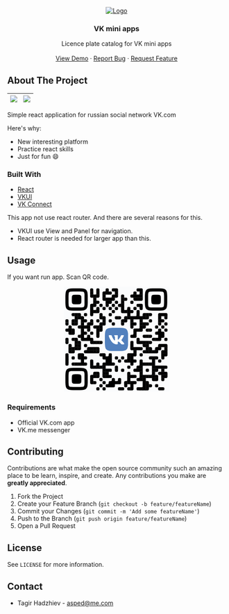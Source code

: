 <p align="center">
  <a href="https://vk.com/app7139021">
    <img src="https://sun9-47.userapi.com/c853520/v853520814/ff976/X-1kHdDrkBk.jpg" alt="Logo" width="80" height="80">
  </a>

  <h3 align="center">VK mini apps</h3>

  <p align="center">
    Licence plate catalog for VK mini apps
    <br />
    <br />
    <a href="https://vk.com/app7139021">View Demo</a>
    ·
    <a href="https://github.com/Aspedm/region-codes/issues">Report Bug</a>
    ·
    <a href="https://github.com/Aspedm/region-codes/issues">Request Feature</a>
  </p>
</p>


## About The Project

![](https://sun9-8.userapi.com/c858432/v858432894/732a8/hYD6l_zJT94.jpg) | ![](https://sun9-37.userapi.com/c858432/v858432894/732ae/uHSNQ6d9Zsc.jpg)
---|---

Simple react application for russian social network VK.com

Here's why:
* New interesting platform
* Practice react skills
* Just for fun :smile:

### Built With
* [React](https://github.com/facebook/react)
* [VKUI](https://github.com/VKCOM/VKUI)
* [VK Connect](https://github.com/VKCOM/vk-connect)

This app not use react router. And there are several reasons for this.

* VKUI use View and Panel for navigation.
* React router is needed for larger app than this.



<!-- GETTING STARTED -->
## Usage

If you want run app. Scan QR code.

<p align="center">
  <a href="https://vk.com/app7139021">
    <img src="./src/assets/readme-images/qr.png" alt="Logo" width="244" height="242">
  </a>
</p>

### Requirements

* Official VK.com app
* VK.me messenger

## Contributing

Contributions are what make the open source community such an amazing place to be learn, inspire, and create. Any contributions you make are **greatly appreciated**.

1. Fork the Project
2. Create your Feature Branch (`git checkout -b feature/featureName`)
3. Commit your Changes (`git commit -m 'Add some featureName'`)
4. Push to the Branch (`git push origin feature/featureName`)
5. Open a Pull Request



<!-- LICENSE -->
## License
 See `LICENSE` for more information.



<!-- CONTACT -->
## Contact

* Tagir Hadzhiev - asped@me.com
